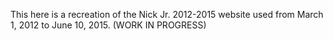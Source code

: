 This here is a recreation of the Nick Jr. 2012-2015 website used from March 1, 2012 to June 10, 2015. 
(WORK IN PROGRESS)
